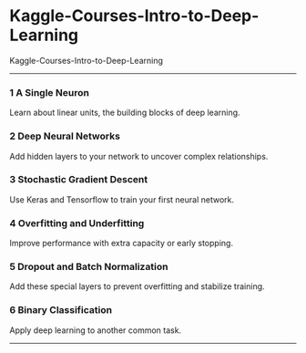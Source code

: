 # Kaggle-Courses-Intro-to-Deep-Learning
Kaggle-Courses-Intro-to-Deep-Learning

-------

### 1 A Single Neuron
Learn about linear units, the building blocks of deep learning.

### 2 Deep Neural Networks
Add hidden layers to your network to uncover complex relationships.

### 3 Stochastic Gradient Descent
Use Keras and Tensorflow to train your first neural network.

### 4 Overfitting and Underfitting
Improve performance with extra capacity or early stopping.

### 5 Dropout and Batch Normalization
Add these special layers to prevent overfitting and stabilize training.

### 6 Binary Classification
Apply deep learning to another common task.



-------


